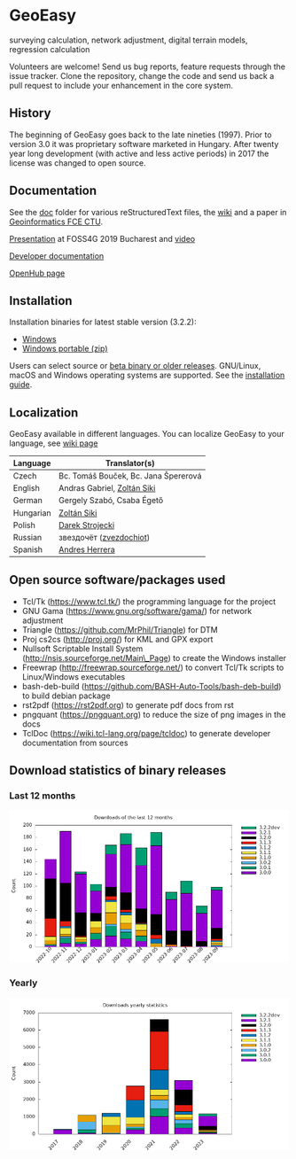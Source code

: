 # GeoEasy
surveying calculation, network adjustment, digital terrain models, regression calculation

Volunteers are welcome! Send us bug reports, feature requests through the
issue tracker.  Clone the repository, change the code and send us back a pull
request to include your enhancement in the core system.

## History

The beginning of GeoEasy goes back to the late nineties (1997). Prior to version 3.0 
it was proprietary software marketed in Hungary. After twenty
year long development (with active and less active periods) in 2017 the license
was changed to open source.

## Documentation

See the [doc](./doc) folder for various reStructuredText files, the [wiki](https://github.com/zsiki/GeoEasy/wiki) and a paper in [Geoinformatics FCE CTU](https://ojs.cvut.cz/ojs/index.php/gi/article/view/gi.17.2.1/4642).

[Presentation](https://www.slideshare.net/ZoltanSiki/geoeasy-foss4g) at FOSS4G 2019 Bucharest and [video](https://media.ccc.de/v/bucharest-413-geoeasy-free-surveying-calculations)

[Developer documentation](http://digikom.hu/tcldoc/)

[OpenHub page](https://www.openhub.net/p/geoeasy)

## Installation

Installation binaries for latest stable version (3.2.2):

* [Windows](http://digikom.hu/download/Gizi322Setup.exe)
* [Windows portable (zip)](http://digikom.hu/download/GeoEasy322.zip)

Users can select source or [beta binary or older releases](http://digikom.hu/english/geo_easy_e.html). GNU/Linux, macOS and Windows operating
systems are supported. See the [installation guide](doc/install.rst).

## Localization

GeoEasy available in different languages. You can localize GeoEasy to your language, see [wiki page](https://github.com/zsiki/GeoEasy/wiki/How-to-localize-GeoEasy-to-my-mother-tongue%3F)

| Language  | Translator(s)                                                        |
|-----------|----------------------------------------------------------------------|
| Czech     | Bc. Tomáš Bouček, Bc. Jana Špererová                                 |
| English   | Andras Gabriel, [Zoltán Siki](https://github.com/zsiki)              |
| German    | Gergely Szabó, Csaba Égető                                           |
| Hungarian | [Zoltán Siki](https://github.com/zsiki)                              |
| Polish    | [Darek Strojecki](https://github.com/nalfgar)                        |
| Russian   | звездочёт ([zvezdochiot](https://github.com/zvezdochiot))            |
| Spanish   | [Andres Herrera](https://github.com/AndresHerrera)                   |

## Open source software/packages used

* Tcl/Tk (https://www.tcl.tk/) the programming language for the project
* GNU Gama (https://www.gnu.org/software/gama/) for network adjustment
* Triangle (https://github.com/MrPhil/Triangle) for DTM
* Proj cs2cs (http://proj.org/) for KML and GPX export
* Nullsoft Scriptable Install System (http://nsis.sourceforge.net/Main\_Page) to create the Windows installer
* Freewrap (http://freewrap.sourceforge.net/) to convert Tcl/Tk scripts to Linux/Windows executables
* bash-deb-build (https://github.com/BASH-Auto-Tools/bash-deb-build) to build debian package
* rst2pdf (https://rst2pdf.org) to generate pdf docs from rst
* pngquant (https://pngquant.org) to reduce the size of png images in the docs
* TclDoc (https://wiki.tcl-lang.org/page/tcldoc) to generate developer documentation from sources

## Download statistics of binary releases

### Last 12 months

![Download statistics](doc/stat/downloads12.png "Download statistics of last 12 months")

### Yearly

![Download statistics](doc/stat/downloadsyearly.png "Yearly download statistics")
